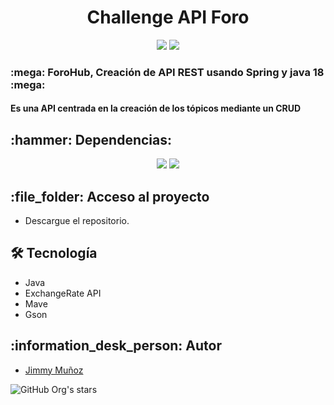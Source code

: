 <h1 align="center"> Challenge API Foro </h1>

<p align="center">
   <img src="https://img.shields.io/badge/STATUS-FINALIZADO-green">
   <img src="https://img.shields.io/badge/Version-v0.1-green">
</p>
<p align="center">
  <h3> :mega: ForoHub, Creación de API REST usando Spring y java 18 :mega:</h3>
  <h4> Es una API centrada en la creación de los tópicos mediante un CRUD</h4>
</p>
<h2> :hammer: Dependencias: </h2>
<p align="center">
   <img src="https://img.shields.io/badge/Java -v18-brightgreen">
   <img src="https://img.shields.io/badge/Spring Boot-brightgreen">
  
</p>

<h2>:file_folder: Acceso al proyecto</h2>

- Descargue el repositorio.

<h2>🛠️ Tecnología</h2>

- Java
- ExchangeRate API
- Mave
- Gson

<h2>:information_desk_person: Autor</h2>

- [Jimmy Muñoz](https://github.com/JimmyMunoz17)

![GitHub Org's stars](https://img.shields.io/github/stars/jimmyMunoz17?style=social)
